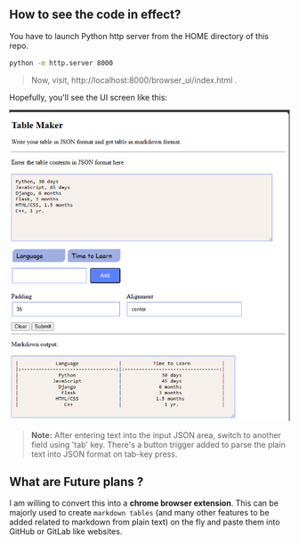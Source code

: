 ## How to see the code in effect?

You have to launch Python http server from the HOME directory of this repo.

```bash
python -m http.server 8000
```

> Now, visit, http://localhost:8000/browser_ui/index.html .

Hopefully, you'll see the UI screen like this:

<img src=".image/table_maker.png">

> **Note:** After entering text into the input JSON area, switch to another field using 'tab' key.
> There's a button trigger added to parse the plain text into JSON format on tab-key press.

## What are Future plans ?

I am willing to convert this into a **chrome browser extension**. This can be majorly used to create `markdown tables` (and many other features to be added related to markdown from plain text) on the fly and paste them into GitHub or GitLab like websites.
